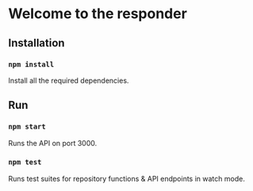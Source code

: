 # Welcome to the responder

## Installation

### `npm install`

Install all the required dependencies.

## Run

### `npm start`

Runs the API on port 3000.

### `npm test`

Runs test suites for repository functions & API endpoints in watch mode.
